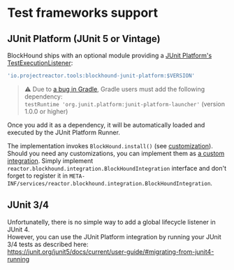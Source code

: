 # Test frameworks support

## JUnit Platform (JUnit 5 or Vintage)
BlockHound ships with an optional module providing a [JUnit Platform's TestExecutionListener](https://junit.org/junit5/docs/current/api/org/junit/platform/launcher/TestExecutionListener.html):
```groovy
'io.projectreactor.tools:blockhound-junit-platform:$VERSION'
```
> ⚠️ Due to [a bug in Gradle](http://github.com/gradle/gradle/issues/8806), Gradle users must add the following dependency:  
> `testRuntime 'org.junit.platform:junit-platform-launcher'` (version 1.0.0 or higher)

Once you add it as a dependency, it will be automatically loaded and executed by the JUnit Platform Runner.

The implementation invokes `BlockHound.install()` (see [customization](./customization.md)).  
Should you need any customizations, you can implement them as [a custom integration](./custom_integrations.md). Simply implement `reactor.blockhound.integration.BlockHoundIntegration` interface and don't forget to register it in `META-INF/services/reactor.blockhound.integration.BlockHoundIntegration`.

## JUnit 3/4
Unfortunatelly, there is no simple way to add a global lifecycle listener in JUnit 4.  
However, you can use the JUnit Platform integration by running your JUnit 3/4 tests as described here:  
https://junit.org/junit5/docs/current/user-guide/#migrating-from-junit4-running
